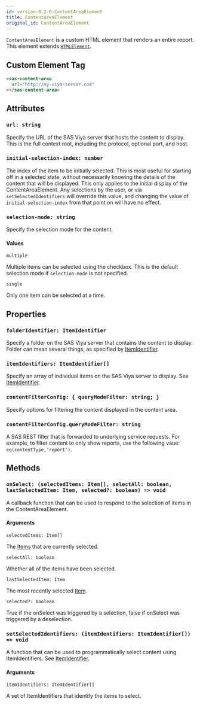 ```yaml
---
id: version-0.2.0-ContentAreaElement
title: ContentAreaElement
original_id: ContentAreaElement
---
```


`ContentAreaElement` is a custom HTML element that renders an entire report. This element extends <a target="_blank" href="https://developer.mozilla.org/en-US/docs/Web/API/HTMLElement">`HTMLElement`</a>.

## Custom Element Tag

```html
<sas-content-area
  url="http://my-viya-server.com"
></sas-content-area>
```

## Attributes

### `url: string`

Specify the URL of the SAS Viya server that hosts the content to display. This is the full context root, including the protocol,
optional port, and host.

### `initial-selection-index: number`

The index of the item to be initially selected. This is most useful for starting off in a selected state, without necessarily knowing the details of the content that will be displayed. This only applies to the initial display of the ContentAreaElement. Any selections by the user, or via `setSelectedIdentifiers` will override this value, and changing the value of `initial-selection-index` from that point on will have no effect.

### `selection-mode: string`

Specify the selection mode for the content.

#### Values

`multiple`

Multiple items can be selected using the checkbox. This is the default selection mode if `selection-mode` is not specified.

`single`

Only one item can be selected at a time.

## Properties
### `folderIdentifier: ItemIdentifier`

Specify a folder on the SAS Viya server that contains the content to display. Folder can mean several things, as specified by [ItemIdentifier](ItemIdentifier.md).

### `itemIdentifiers: ItemIdentifier[]`

Specify an array of individual items on the SAS Viya server to display. See [ItemIdentifier](ItemIdentifier.md).

### `contentFilterConfig: { queryModeFilter: string; }`

Specify options for filtering the content displayed in the content area.

### `contentFilterConfig.queryModeFilter: string`

A SAS REST filter that is forwarded to underlying service requests. For example, to filter content to only show reports, use the following vaue: `eq(contentType,'report')`.

## Methods
### `onSelect: (selectedItems: Item[], selectAll: boolean, lastSelectedItem: Item, selected?: boolean) => void`

A callback function that can be used to respond to the selection of items in the ContentAreaElement.

#### Arguments

`selectedItems: Item[]`

The [Items](Item.md) that are currently selected.

`selectAll: boolean`

Whether all of the items have been selected.

`lastSelectedItem: Item`

The most recently selected [Item](Item.md).

`selected?: boolean`

True if the onSelect was triggered by a selection, false if onSelect was triggered by a deselection.

### `setSelectedIdentifiers: (itemIdentifiers: ItemIdentifier[]) => void`

A function that can be used to programmatically select content using ItemIdentifiers. See [ItemIdentifier](ItemIdentifier.md).

#### Arguments

`itemIdentifiers: ItemIdentifier[]`

A set of ItemIdentifiers that identify the items to select.